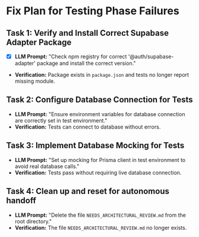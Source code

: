 # Fix Plan for Testing Phase Failures

## Task 1: Verify and Install Correct Supabase Adapter Package
- [x] **LLM Prompt:** "Check npm registry for correct '@auth/supabase-adapter' package and install the correct version."
- **Verification:** Package exists in `package.json` and tests no longer report missing module.

## Task 2: Configure Database Connection for Tests
- **LLM Prompt:** "Ensure environment variables for database connection are correctly set in test environment."
- **Verification:** Tests can connect to database without errors.

## Task 3: Implement Database Mocking for Tests
- **LLM Prompt:** "Set up mocking for Prisma client in test environment to avoid real database calls."
- **Verification:** Tests pass without requiring live database connection.

## Task 4: Clean up and reset for autonomous handoff
- **LLM Prompt:** "Delete the file `NEEDS_ARCHITECTURAL_REVIEW.md` from the root directory."
- **Verification:** The file `NEEDS_ARCHITECTURAL_REVIEW.md` no longer exists.